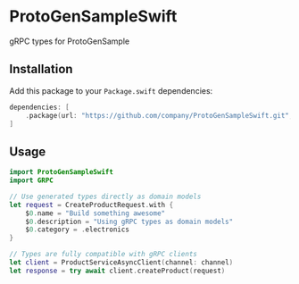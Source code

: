 # ProtoGenSampleSwift

gRPC types for ProtoGenSample

## Installation

Add this package to your `Package.swift` dependencies:

```swift
dependencies: [
    .package(url: "https://github.com/company/ProtoGenSampleSwift.git", from: "1.0.0")
]
```

## Usage

```swift
import ProtoGenSampleSwift
import GRPC

// Use generated types directly as domain models
let request = CreateProductRequest.with {
    $0.name = "Build something awesome"
    $0.description = "Using gRPC types as domain models"
    $0.category = .electronics
}

// Types are fully compatible with gRPC clients
let client = ProductServiceAsyncClient(channel: channel)
let response = try await client.createProduct(request)
```
